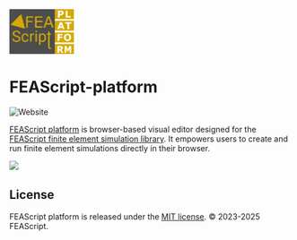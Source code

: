 <img src="./assets/FEAScriptPlatformLogo.png" height="80">

# FEAScript-platform

![Website](https://img.shields.io/website?url=https%3A%2F%2Fplatform.feascript.com%2F&label=platform)

[FEAScript platform](https://platform.feascript.com/) is browser-based visual editor designed for the [FEAScript finite element simulation library](https://github.com/FEAScript/FEAScript-core). It empowers users to create and run finite element simulations directly in their browser.

<img src="https://feascript.com/assets/Screenshot_20250428_082807.png" height="300">

## License

FEAScript platform is released under the [MIT license](https://github.com/FEAScript/FEAScript-platform/blob/main/LICENSE). &copy; 2023-2025 FEAScript.
